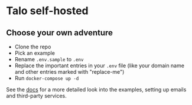 # Talo self-hosted

## Choose your own adventure
* Clone the repo
* Pick an example
* Rename `.env.sample` to `.env`
* Replace the important entries in your `.env` file (like your domain name and other entries marked with "replace-me")
* Run `docker-compose up -d`

See the [docs](https://docs.trytalo.com/docs/selfhosting/overview) for a more detailed look into the examples, setting up emails and third-party services.
